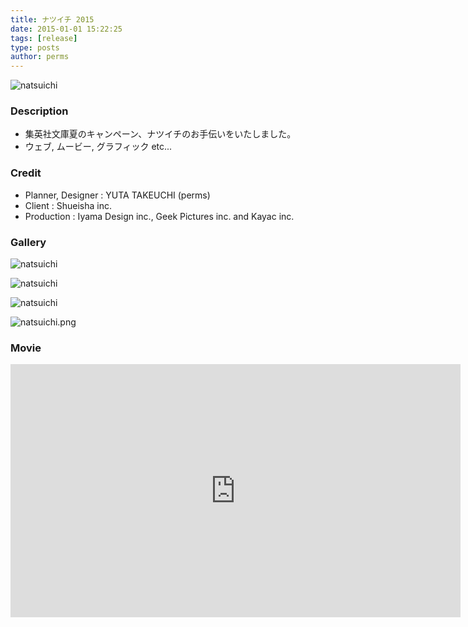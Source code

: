 ```yaml
---
title: ナツイチ 2015
date: 2015-01-01 15:22:25
tags: [release]
type: posts
author: perms
---
```


![natsuichi](/img/works/natsuichi_2015.png 'natsuichi')

### Description

* 集英社文庫夏のキャンペーン、ナツイチのお手伝いをいたしました。
* ウェブ, ムービー, グラフィック etc...

<!-- ### Award
- WIRED CREATIVE HACK AWARD BEST PRESENTATION (2014) -->

### Credit

* Planner, Designer : YUTA TAKEUCHI (perms)
* Client : Shueisha inc.
* Production : Iyama Design inc., Geek Pictures inc. and Kayac inc.

### Gallery

![natsuichi](/img/works/natsuichi_2015_4.png 'natsuichi')

![natsuichi](/img/works/natsuichi_2015_5.png 'natsuichi')

![natsuichi](/img/works/natsuichi_2015_2.png 'natsuichi')

![natsuichi.png](/img/works/natsuichi_2015_3.png 'natsuichi')

### Movie

<iframe src="https://player.vimeo.com/video/251299039" width="720" height="405" frameborder="0" webkitallowfullscreen mozallowfullscreen allowfullscreen></iframe>
